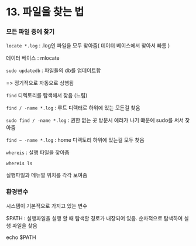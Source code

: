 # 13. 파일을 찾는 법

### 모든 파일 중에 찾기

`locate *.log` : .log인 파일을 모두 찾아줌( 데이터 베이스에서 찾아서 빠름 )

데이터 베이스 : mlocate

`sudo updatedb` : 파일들의 db를 업데이트함

=> 정기적으로 자동으로 싱행됨



`find` 디렉토리를 탐색해서 찾음 (느림)

`find / -name *.log` : 루트 디렉터로 하위에 있는 모든걸 찾음

`sudo find / -name *.log` : 권한 없는 곳 방문시 에러가 나기 떄문에 sudo를 써서 찾아줌

`find ~ -name *.log` : home 디렉토리 하위에 있는걸 모두 찾음



`whereis` : 실행 파일을 찾아줌

`whereis ls`

실행파일과 메뉴얼 위치를 각각 보여줌



### 환경변수

시스템이 기본적으로 가지고 있는 변수

$PATH : 실행파일을 실행 할 때 탐색할 경로가 내장되어 있음. 순차적으로 탐색하여 실행 파일을 찾음

echo $PATH